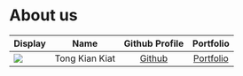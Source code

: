 # About us

Display |      Name      |              Github Profile               | Portfolio 
--------|:--------------:|:-----------------------------------------:|:---------:
![](https://via.placeholder.com/100.png?text=Photo) | Tong Kian Kiat | [Github](https://github.com/tongkiankiat) | [Portfolio](docs/team/tongkiankiat.md)
